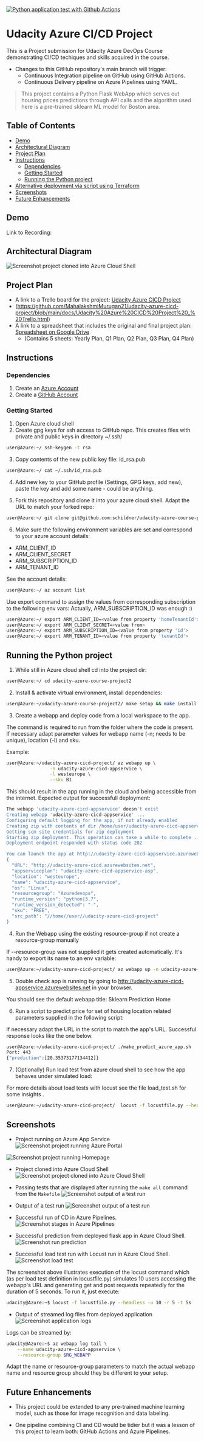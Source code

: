[![Python application test with Github Actions](https://github.com/MahalakshmiMurugan21/udacity-azure-cicd-project/actions/workflows/main.yml/badge.svg)](https://github.com/MahalakshmiMurugan21/udacity-azure-cicd-project/actions/workflows/main.yml)

# Udacity Azure CI/CD Project
This is a Project submission for Udacity Azure DevOps Course demonstrating CI/CD techiques and skills acquired in the course.
- Changes to this GitHub repository's main branch will trigger:
  * Continuous Integration pipeline on GitHub using GitHub Actions. 
  * Continuous Delivery pipeline on Azure Pipelines using YAML.

>This project contains a Python Flask WebApp which serves out housing prices predictions through API calls and the algorithm used here is a pre-trained sklearn ML model for Boston area.
>
## Table of Contents

- [Demo](#demo)
- [Architectural Diagram](#architectural-diagram)
- [Project Plan](#project-plan)
- [Instructions](#instructions)
  * [Dependencies](#dependencies)
  * [Getting Started](#getting-started)
  * [Running the Python project](#running-the-python-project)
- [Alternative deployment via script using Terraform](#alternative-deployment-via-script-using-terraform)
- [Screenshots](#screenshots)
- [Future Enhancements](#future-enhancements)

## Demo

Link to Recording:

## Architectural Diagram

![Screenshot project cloned into Azure Cloud Shell](https://github.com/MahalakshmiMurugan21/udacity-azure-cicd-project/blob/main/docs/Udacity-azure-cicd-architecture.png)

## Project Plan

* A link to a Trello board for the project: [Udacity Azure CICD Project](https://trello.com/b/mcmGyUTI/udacity-azure-cicd-project![image](https://github.com/MahalakshmiMurugan21/udacity-azure-cicd-project/assets/155423147/a58a61cf-db37-46d1-95fb-fe0cd575d50a)
)
* (https://github.com/MahalakshmiMurugan21/udacity-azure-cicd-project/blob/main/docs/Udacity%20Azure%20CICD%20Project%20_%20Trello.html)
* A link to a spreadsheet that includes the original and final project plan: [Spreadsheet on Google Drive]([https://docs.google.com/spreadsheets/d/1VvhKAVZM7I1qVYufkkjYf5vR3nBcCQtji21aupZyXik/edit?usp=sharing](https://github.com/MahalakshmiMurugan21/udacity-azure-cicd-project/blob/main/docs/Azure%20CICD%20Project%20Management.xlsx))
  * (Contains 5 sheets: Yearly Plan, Q1 Plan, Q2 Plan, Q3 Plan, Q4 Plan)

## Instructions

### Dependencies

1. Create an [Azure Account](https://portal.azure.com)
2. Create a [GitHub Account](https://github.com)

### Getting Started

1. Open Azure cloud shell
2. Create gpg keys for ssh access to GitHub repo. This creates files with private and public keys in directory ~/.ssh/

```bash
user@Azure:~/ ssh-keygen -t rsa
```

3. Copy contents of the new public key file: id_rsa.pub

```bash
user@Azure:~/ cat ~/.ssh/id_rsa.pub
```

4. Add new key to your GitHub profile (Settings, GPG keys, add new), paste the key and add some name - could be anything.

5. Fork this repository and clone it into your azure cloud shell. Adapt the URL to match your forked repo:

```bash
user@Azure:~/ git clone git@github.com:schildner/udacity-azure-course-project2.git
```

6. Make sure the following environment variables are set and correspond to your azure account details:

* ARM_CLIENT_ID
* ARM_CLIENT_SECRET
* ARM_SUBSCRIPTION_ID
* ARM_TENANT_ID

See the account details:

```bash
user@Azure:~/ az account list
```

Use export command to assign the values from corresponding subscription to the following env vars:
Actually, ARM_SUBSCRIPTION_ID was enough :)

```bash
user@Azure:~/ export ARM_CLIENT_ID=<value from property 'homeTenantId'>
user@Azure:~/ export ARM_CLIENT_SECRET=<value from>
user@Azure:~/ export ARM_SUBSCRIPTION_ID=<value from property 'id'>
user@Azure:~/ export ARM_TENANT_ID=<value from property 'tenantId'>
```

## Running the Python project

1. While still in Azure cloud shell cd into the project dir:

```bash
user@Azure:~/ cd udacity-azure-course-project2
```

2. Install & activate virtual environment, install dependencies:

```bash
user@Azure:~/udacity-azure-course-project2/ make setup && make install
```

3. Create a webapp and deploy code from a local workspace to the app.

The command is required to run from the folder where the code is present. If necessary adapt parameter values for webapp name (-n; needs to be unique), location (-l) and sku.

Example:

```bash
user@Azure:~/udacity-azure-cicd-project/ az webapp up \
                -n udacity-azure-cicd-appservice \
                -l westeurope \
                --sku B1
```

This should result in the app running in the cloud and being accessible from the internet.
Expected output for successfull deployment:

```bash
The webapp 'udacity-azure-cicd-appservice' doesn't exist
Creating webapp 'udacity-azure-cicd-appservice' ...
Configuring default logging for the app, if not already enabled
Creating zip with contents of dir /home/user/udacity-azure-cicd-appservice ...
Getting scm site credentials for zip deployment
Starting zip deployment. This operation can take a while to complete ...
Deployment endpoint responded with status code 202

You can launch the app at http://udacity-azure-cicd-appservice.azurewebsites.net
{
  "URL": "http://udacity-azure-cicd.azurewebsites.net",
  "appserviceplan": "udacity-azure-cicd-appservice-asp",
  "location": "westeurope",
  "name": "udacity-azure-cicd-appservice",
  "os": "Linux",
  "resourcegroup": "Azuredevops",
  "runtime_version": "python|3.7",
  "runtime_version_detected": "-",
  "sku": "FREE",
  "src_path": "//home//user//udacity-azure-cicd-project"
}
```

4. Run the Webapp using the existing resource-group if not create a resource-group manually

If --resource-group was not supplied it gets created automatically. It's handy to export its name to an env variable:

```bash
user@Azure:~/udacity-azure-cicd-project/ az webapp up -n udacity-azure-cicd-appservice --resource-group Azuredevops
```

5. Double check app is running by going to http://udacity-azure-cicd-appservice.azurewebsites.net in your browser.

You should see the default webapp title: Sklearn Prediction Home

6. Run a script to predict price for set of housing location related parameters supplied in the following script:

If necessary adapt the URL in the script to match the app's URL. Successful response looks like the one below.

```bash
user@Azure:~/udacity-azure-cicd-project/ ./make_predict_azure_app.sh
Port: 443
{"prediction":[20.35373177134412]}
```

7. (Optionally) Run load test from azure cloud shell to see how the app behaves under simulated load:

For more details about load tests with locust see the file load_test.sh for some insights .

```bash
user@Azure:~/udacity-azure-cicd-project/  locust -f locustfile.py --headless -u 100 -r 10 -t 30s
```

## Screenshots

* Project running on Azure App Service
![Screenshot project running Azure Portal]([https://github.com/schildner/udacity-azure-course-project2/blob/main/screenshots/webapp-running-portal.png?raw=true](https://github.com/MahalakshmiMurugan21/udacity-azure-cicd-project/blob/main/docs/App%20running.png))

![Screenshot project running Homepage]([https://github.com/schildner/udacity-azure-course-project2/blob/main/screenshots/webapp-running-homepage.png?raw=true](https://github.com/MahalakshmiMurugan21/udacity-azure-cicd-project/blob/main/docs/App%20running%20home.png))

* Project cloned into Azure Cloud Shell
![Screenshot project cloned into Azure Cloud Shell](https://github.com/MahalakshmiMurugan21/udacity-azure-cicd-project/blob/main/docs/github%20cloned.png)

* Passing tests that are displayed after running the `make all` command from the `Makefile`
![Screenshot output of a test run](https://github.com/MahalakshmiMurugan21/udacity-azure-cicd-project/blob/main/docs/Make%20Test.png)

* Output of a test run
![Screenshot output of a test run]([https://github.com/schildner/udacity-azure-course-project2/blob/main/screenshots/cloud-shell-run-tests.png?raw=true](https://github.com/MahalakshmiMurugan21/udacity-azure-cicd-project/blob/main/docs/Make%20All.png))

* Successful run of CD in Azure Pipelines.
![Screenshot stages in Azure Pipelines](https://github.com/MahalakshmiMurugan21/udacity-azure-cicd-project/blob/main/docs/Azure%20pipeline%20run.png)

* Successful prediction from deployed flask app in Azure Cloud Shell.
![Screenshot run prediction](https://github.com/MahalakshmiMurugan21/udacity-azure-cicd-project/blob/main/docs/Output%20of%20prediction.png)

* Successful load test run with Locust run in Azure Cloud Shell.
![Screenshot load test](https://github.com/MahalakshmiMurugan21/udacity-azure-cicd-project/blob/main/docs/Output%20of%20locust%20file.png)

The screenshot above illustrates execution of the locust command which (as per load test definition in locustfile.py) simulates 10 users accessing the webapp's URL and generating get and post requests repeatedly for the duration of 5 seconds. To run it, just execute: 

```bash
udacity@Azure:~$ locust -f locustfile.py --headless -u 10 -r 5 -t 5s
```

* Output of streamed log files from deployed application
![Screenshot application logs](https://github.com/MahalakshmiMurugan21/udacity-azure-cicd-project/blob/main/docs/Streamed%20log%20output.png)

Logs can be streamed by:

```bash
udacity@Azure:~$ az webapp log tail \
    --name udacity-azure-cicd-appservice \
    --resource-group $RG_WEBAPP
```

Adapt the name or resource-group parameters to match the actual webapp name and resource group should they be different to your setup.

## Future Enhancements

- This project could be extended to any pre-trained machine learning model, such as those for image recognition and data labeling.

- One pipeline combining CI and CD would be tidier but it was a lesson of this project to learn both: GitHub Actions and Azure Pipelines.
